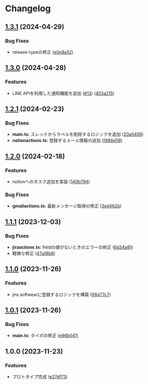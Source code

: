 # Changelog

## [1.3.1](https://github.com/kos-dw/mail-sorting/compare/v1.3.0...v1.3.1) (2024-04-29)


### Bug Fixes

* release-typeの修正 ([e0e8a52](https://github.com/kos-dw/mail-sorting/commit/e0e8a5234b4b7d0656b5ebb0464f8dcb70801640))

## [1.3.0](https://github.com/kos-dw/mail-sorting/compare/v1.2.1...v1.3.0) (2024-04-28)


### Features

* LINE APIを利用した通知機能を追加 ([#13](https://github.com/kos-dw/mail-sorting/issues/13)) ([453a215](https://github.com/kos-dw/mail-sorting/commit/453a215bfc53f48be1452cc849a06a1ffdcfd5e7))

## [1.2.1](https://github.com/kos-dw/mail-sorting/compare/v1.2.0...v1.2.1) (2024-02-23)


### Bug Fixes

* **main.ts:** スレッドからラベルを削除するロジックを追加 ([20a0459](https://github.com/kos-dw/mail-sorting/commit/20a0459313520184752de5c2ee1706c5745cac05))
* **notionactions.ts:** 登録するメール情報の追加 ([f886e59](https://github.com/kos-dw/mail-sorting/commit/f886e5940f478e792427d9c2f2c5f4d0b60e830c))

## [1.2.0](https://github.com/kos-dw/mail-sorting/compare/v1.1.1...v1.2.0) (2024-02-18)


### Features

* notionへのタスク追加を実装 ([140b794](https://github.com/kos-dw/mail-sorting/commit/140b7941ce32037f225fb8ce9466c6c04e7494e9))


### Bug Fixes

* **gmailactions.ts:** 最新メッセージ取得の修正 ([3ed462b](https://github.com/kos-dw/mail-sorting/commit/3ed462bb6c83c4fc37813a9510b00ade444b3474))

## [1.1.1](https://github.com/kos-dw/mail-sorting/compare/v1.1.0...v1.1.1) (2023-12-03)


### Bug Fixes

* **jiraactions.ts:** fieldの値がないときのエラーの修正 ([6d34a81](https://github.com/kos-dw/mail-sorting/commit/6d34a81910f9ba269e46fdf102368ed2c5faca15))
* 軽微な修正 ([47a18b8](https://github.com/kos-dw/mail-sorting/commit/47a18b869d4951f145324ca3cb689f2b47d3aeb3))

## [1.1.0](https://github.com/kos-dw/mail-sorting/compare/v1.0.1...v1.1.0) (2023-11-26)


### Features

* jira softwearに登録するロジックを構築 ([06d77c7](https://github.com/kos-dw/mail-sorting/commit/06d77c7b70b4cec49fe2f9e094a782ea13aa10ea))

## [1.0.1](https://github.com/kos-dw/mail-sorting/compare/v1.0.0...v1.0.1) (2023-11-26)


### Bug Fixes

* **main.ts:** タイポの修正 ([e96b041](https://github.com/kos-dw/mail-sorting/commit/e96b041c67d292a43fc8bbebaba1993179e33a50))

## 1.0.0 (2023-11-23)


### Features

* プロトタイプ完成 ([e27df73](https://github.com/kos-dw/mail-sorting/commit/e27df73b9bd9853c4cad2920bbaed776ce6e8b75))
